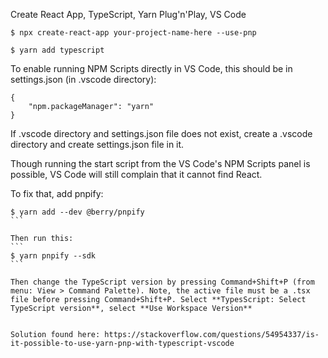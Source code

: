 Create React App, TypeScript, Yarn Plug'n'Play, VS Code

```
$ npx create-react-app your-project-name-here --use-pnp
```

```
$ yarn add typescript
```

To enable running NPM Scripts directly in VS Code, this should be in settings.json (in .vscode directory):

```
{
    "npm.packageManager": "yarn"
}
```

If .vscode directory and settings.json file does not exist, create a .vscode directory and create settings.json file in it.

Though running the start script from the VS Code's NPM Scripts panel is possible, VS Code will still complain that it cannot find React.

To fix that, add pnpify:

````
$ yarn add --dev @berry/pnpify
```

Then run this:
```
$ yarn pnpify --sdk
```

Then change the TypeScript version by pressing Command+Shift+P (from menu: View > Command Palette). Note, the active file must be a .tsx file before pressing Command+Shift+P. Select **TypesScript: Select TypeScript version**, select **Use Workspace Version**


Solution found here: https://stackoverflow.com/questions/54954337/is-it-possible-to-use-yarn-pnp-with-typescript-vscode
````
